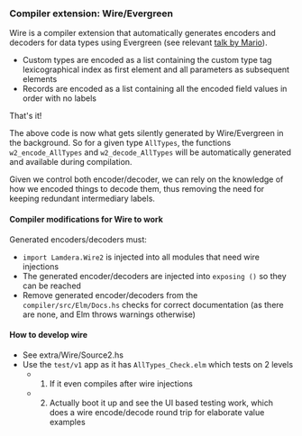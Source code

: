 
### Compiler extension: Wire/Evergreen

Wire is a compiler extension that automatically generates encoders and decoders for data types using Evergreen (see relevant [talk by Mario](https://www.youtube.com/watch?v=4T6nZffnfzg)).

- Custom types are encoded as a list containing the custom type tag lexicographical index as first element and all parameters as subsequent elements
- Records are encoded as a list containing all the encoded field values in order with no labels

That's it!

The above code is now what gets silently generated by Wire/Evergreen in the background. So for a given type `AllTypes`, the functions `w2_encode_AllTypes` and `w2_decode_AllTypes` will be automatically generated and available during compilation.

Given we control both encoder/decoder, we can rely on the knowledge of how we encoded things to decode them, thus removing the need for keeping redundant intermediary labels.

#### Compiler modifications for Wire to work

Generated encoders/decoders must:

- `import Lamdera.Wire2` is injected into all modules that need wire injections
- The generated encoder/decoders are injected into `exposing ()` so they can be reached
- Remove generated encoder/decoders from the `compiler/src/Elm/Docs.hs` checks for correct documentation (as there are none, and Elm throws warnings otherwise)


#### How to develop wire

- See extra/Wire/Source2.hs
- Use the `test/v1` app as it has `AllTypes_Check.elm` which tests on 2 levels
  - 1. If it even compiles after wire injections
  - 2. Actually boot it up and see the UI based testing work, which does a wire encode/decode round trip for elaborate value examples
